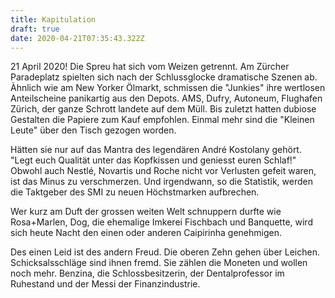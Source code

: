 ```yaml
---
title: Kapitulation
draft: true
date: 2020-04-21T07:35:43.322Z
---
```

21 April 2020! Die Spreu hat sich vom Weizen getrennt. Am Zürcher Paradeplatz spielten sich nach der Schlussglocke dramatische Szenen ab. Àhnlich wie am New Yorker Ölmarkt, schmissen die "Junkies" ihre wertlosen Anteilscheine panikartig aus den Depots. AMS, Dufry, Autoneum, Flughafen Zürich, der ganze Schrott landete auf dem Müll. Bis zuletzt hatten dubiose Gestalten die Papiere zum Kauf empfohlen. Einmal mehr sind die "Kleinen Leute" über den Tisch gezogen worden.

Hätten sie nur auf das Mantra des legendären André Kostolany gehört. "Legt euch Qualität unter das Kopfkissen und geniesst euren Schlaf!" Obwohl auch Nestlé, Novartis und Roche nicht vor Verlusten gefeit waren, ist das Minus zu verschmerzen. Und irgendwann, so die Statistik, werden die Taktgeber des SMI zu neuen Höchstmarken aufbrechen.

Wer kurz am Duft der grossen weiten Welt schnuppern durfte wie Rosa+Marlen, Dog, die ehemalige Imkerei Fischbach und Banquette, wird sich heute Nacht den einen oder anderen Caipirinha genehmigen.

Des einen Leid ist des andern Freud. Die oberen Zehn gehen über Leichen. Schicksalsschläge sind ihnen fremd. Sie zählen die Moneten und wollen noch mehr. Benzina, die Schlossbesitzerin, der Dentalprofessor im Ruhestand und der Messi der Finanzindustrie.